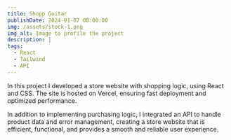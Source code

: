 ```yaml
---
title: Shopp Guitar
publishDate: 2024-01-07 00:00:00
img: /assets/stock-1.png
img_alt: Image to profile the project
description: |
tags:
  - React
  - Tailwind
  - API
---
```

In this project I developed a store website with shopping logic, using React and CSS. The site is hosted on Vercel, ensuring fast deployment and optimized performance.

In addition to implementing purchasing logic, I integrated an API to handle product data and error management, creating a store website that is efficient, functional, and provides a smooth and reliable user experience.